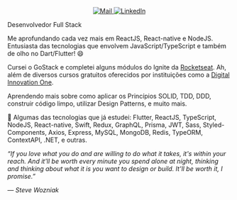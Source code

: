                                                                                                               
<p align="center">
  <a href="mailto:niltoneapontes@gmail.com">
    <img src="https://img.shields.io/badge/Gmail-critical?style=for-the-badge" alt="Mail" />
  </a>
  <a href="https://www.linkedin.com/in/niltonpontesem/">
    <img src="https://img.shields.io/badge/LinkedIn-blue?style=for-the-badge" alt="LinkedIn" />
  </a>
</p>

Desenvolvedor Full Stack

Me aprofundando cada vez mais em ReactJS, React-native e NodeJS. Entusiasta das tecnologias que envolvem JavaScript/TypeScript e também de olho no Dart/Flutter! :smile:

Cursei o GoStack e completei alguns módulos do Ignite da [Rocketseat](https://rocketseat.com.br/ "Rocketseat"). Ah, além de diversos cursos gratuitos oferecidos por instituições como a [Digital Innovation One](https://www.dio.me/ "Digital Innovation One").

Aprendendo mais sobre como aplicar os Princípios SOLID, TDD, DDD, construir código limpo, utilizar Design Patterns, e muito mais.

👾  Algumas das tecnologias que já estudei: Flutter, ReactJS, TypeScript, NodeJS, React-native, Swift, Redux, GraphQL, Prisma, JWT, Sass, Styled-Components, Axios, Express, MySQL, MongoDB, Redis, TypeORM, ContextAPI, .NET,  e outras.




*“If you love what you do and are willing to do what it takes, it's within your reach. And it'll be worth every minute you spend alone at night, thinking and thinking about what it is you want to design or build. It'll be worth it, I promise.”*

*― Steve Wozniak*
